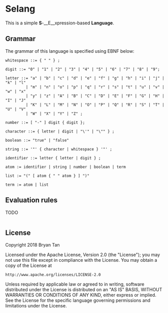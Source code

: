 # Selang

This is a simple __S__-__E__xpression-based __Language__.

## Grammar

The grammar of this language is specified using EBNF below:

```plain
whitespace ::= { " " } ;

digit ::= "0" | "1" | "2" | "3" | "4" | "5" | "6" | "7" | "8" | "9";

letter ::= "a" | "b" | "c" | "d" | "e" | "f" | "g" | "h" | "i" | "j" | "k" | "l"
         | "m" | "n" | "o" | "p" | "q" | "r" | "s" | "t" | "u" | "v" | "w" | "x"
         | "y" | "z" | "A" | "B" | "C" | "D" | "E" | "F" | "G" | "H" | "I" | "J"
         | "K" | "L" | "M" | "N" | "O" | "P" | "Q" | "R" | "S" | "T" | "U" | "V"
         | "W" | "X" | "Y" | "Z" ;

number ::= [ "-" ] digit { digit };

character ::= { letter | digit | "\'" | "\"" } ;

boolean ::= "true" | "false"

string ::= '"' { character | whitespace } '"' ;

identifier ::= letter { letter | digit } ;

atom := identifier | string | number | boolean | term

list := "(" [ atom { " " atom } ] ")"

term := atom | list
```

## Evaluation rules

TODO

```plain
```

## License

Copyright 2018 Bryan Tan

Licensed under the Apache License, Version 2.0 (the "License");
you may not use this file except in compliance with the License.
You may obtain a copy of the License at

    http://www.apache.org/licenses/LICENSE-2.0

Unless required by applicable law or agreed to in writing, software
distributed under the License is distributed on an "AS IS" BASIS,
WITHOUT WARRANTIES OR CONDITIONS OF ANY KIND, either express or implied.
See the License for the specific language governing permissions and
limitations under the License.
